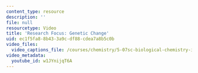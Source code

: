 ```yaml
---
content_type: resource
description: ''
file: null
resourcetype: Video
title: 'Research Focus: Genetic Change'
uid: ec1f5fa8-8b43-3a9c-df88-cdea7a8b5c0b
video_files:
  video_captions_file: /courses/chemistry/5-07sc-biological-chemistry-i-fall-2013/instructor-insights/research-focus-genetic-change/w1JYnijqT6A.vtt
video_metadata:
  youtube_id: w1JYnijqT6A
---
```

